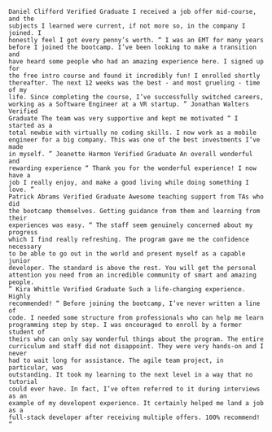     Daniel Clifford Verified Graduate I received a job offer mid-course, and the
    subjects I learned were current, if not more so, in the company I joined. I
    honestly feel I got every penny’s worth. “ I was an EMT for many years
    before I joined the bootcamp. I’ve been looking to make a transition and
    have heard some people who had an amazing experience here. I signed up for
    the free intro course and found it incredibly fun! I enrolled shortly
    thereafter. The next 12 weeks was the best - and most grueling - time of my
    life. Since completing the course, I’ve successfully switched careers,
    working as a Software Engineer at a VR startup. ” Jonathan Walters Verified
    Graduate The team was very supportive and kept me motivated “ I started as a
    total newbie with virtually no coding skills. I now work as a mobile
    engineer for a big company. This was one of the best investments I’ve made
    in myself. ” Jeanette Harmon Verified Graduate An overall wonderful and
    rewarding experience “ Thank you for the wonderful experience! I now have a
    job I really enjoy, and make a good living while doing something I love. ”
    Patrick Abrams Verified Graduate Awesome teaching support from TAs who did
    the bootcamp themselves. Getting guidance from them and learning from their
    experiences was easy. “ The staff seem genuinely concerned about my progress
    which I find really refreshing. The program gave me the confidence necessary
    to be able to go out in the world and present myself as a capable junior
    developer. The standard is above the rest. You will get the personal
    attention you need from an incredible community of smart and amazing people.
    ” Kira Whittle Verified Graduate Such a life-changing experience. Highly
    recommended! “ Before joining the bootcamp, I’ve never written a line of
    code. I needed some structure from professionals who can help me learn
    programming step by step. I was encouraged to enroll by a former student of
    theirs who can only say wonderful things about the program. The entire
    curriculum and staff did not disappoint. They were very hands-on and I never
    had to wait long for assistance. The agile team project, in particular, was
    outstanding. It took my learning to the next level in a way that no tutorial
    could ever have. In fact, I’ve often referred to it during interviews as an
    example of my developent experience. It certainly helped me land a job as a
    full-stack developer after receiving multiple offers. 100% recommend! ”